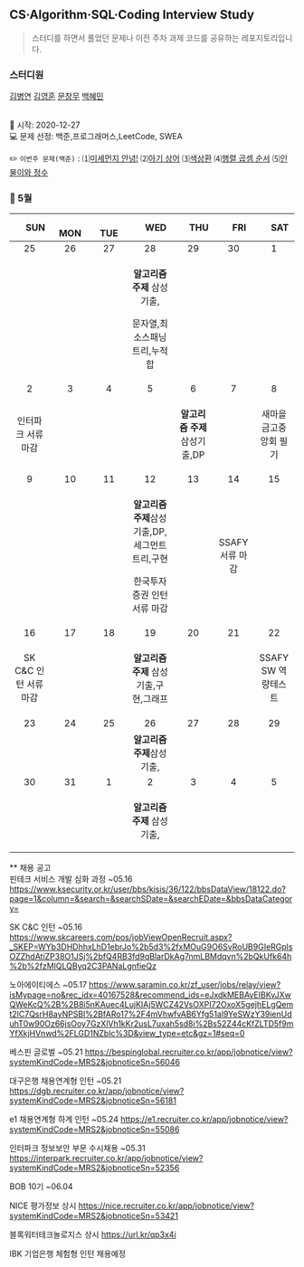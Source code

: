 ## CS·Algorithm·SQL·Coding Interview Study
<blockquote>스터디를 하면서 풀었던 문제나 이전 주차 과제 코드를 공유하는 레포지토리입니다.</blockquote>

### 스터디원

[김병연](https://github.com/whyWhale) [김영훈](https://github.com/12311321) [문창무](https://github.com/ChangmooMoon) [백혜민](https://github.com/HyeminBaek) 

<br> 📌 시작: 2020-12-27 
<br> 💻 문제 선정: 백준,프로그래머스,LeetCode, SWEA

✏️ `이번주 문제(백준)` : ⑴[미세먼지 안녕!](https://www.acmicpc.net/problem/17144)  ⑵[아기 상어](https://www.acmicpc.net/problem/16236)  ⑶[색상환](https://www.acmicpc.net/problem/2482)  ⑷[행렬 곱셈 순서](https://www.acmicpc.net/problem/11049)  ⑸[인물이와 정수](https://www.acmicpc.net/problem/20666)

<h3> 📅 5월 </h3>


|　  SUN　  |　  MON　  |　  TUE　  |　  WED　  |　  THU　  |　  FRI　  |　  SAT　  |
|:---:|:---:|:---:|:---:|:---:|:---:|:---:|
|    25    |    26    |    27    |    28    |    29    |    30    |    1    |
|||<p></p> |<p><b>알고리즘 주제</b> 삼성기출,</p><p>문자열,최소스패닝트리,누적합</p>  ||||
| 2 |      3      |      4      |     5     |    6     |     7     | 8 |
|<p>인터파크 서류 마감</p>||||<p><b>알고리즘 주제</b> 삼성기출,DP</p>||새마을금고중앙회 필기|
| 9 |      10       |      11       |      12       |     13     |     14     |15|
| |||<p><b>알고리즘 주제</b>삼성기출,DP,세그먼트 트리,구현</p><p>한국투자증권 인턴 서류 마감</p>||SSAFY 서류 마감||
| 16 |      17        |       18       | 19|  20  |  21  |  22  |
|<p>SK C&C 인턴 서류 마감</p>|||<p><b>알고리즘 주제</b> 삼성기출,구현,그래프</p>||<p></p>|SSAFY SW 역량테스트|
| 23 |24|25|26|27|28|29|
||||<b>알고리즘 주제</b>삼성기출,||||
|30|31|1 |    2    |3 |   4  | 5 |
|||<p></p> |<p><b>알고리즘 주제</b> 삼성기출,</p>  ||||

** 채용 공고
<br>핀테크 서비스 개발 심화 과정 ~05.16 https://www.ksecurity.or.kr/user/bbs/kisis/36/122/bbsDataView/18122.do?page=1&column=&search=&searchSDate=&searchEDate=&bbsDataCategory=

SK C&C 인턴 ~05.16 https://www.skcareers.com/pos/jobViewOpenRecruit.aspx?_SKEP=WYb3DHDhhxLhD1ebrJo%2b5d3%2fxMOuG9O6SvRoUB9GIeRGplsOZZhdAtiZP38O1JSj%2bfQ4RB3fd9qBlarDkAg7nmLBMdqvn%2bQkUfk64h%2b%2fzMlQLQByq2C3PANaLgnfieQz

노아에이티에스 ~05.17 https://www.saramin.co.kr/zf_user/jobs/relay/view?isMypage=no&rec_idx=40167528&recommend_ids=eJxdkMEBAyEIBKvJXwQWeKcQ%2B%2B8i5nKAuec4LujKIAj5WCZ42VsOXPI72OxoX5gejhELgQemt2lC7QsrH8ayNPSBl%2BfARo17%2F4mVhwfvAB6Yfg51al9YeSWzY39ienUduhT0w90Oz66jsOoy7GzXlVh1kKr2usL7uxah5sd8i%2Bs52Z44cKfZLTD5f9mYfXkjHVnwd%2FLGD1NZblc%3D&view_type=etc&gz=1#seq=0

베스핀 글로벌 ~05.21 https://bespinglobal.recruiter.co.kr/app/jobnotice/view?systemKindCode=MRS2&jobnoticeSn=56046

대구은행 채용연계형 인턴 ~05.21 https://dgb.recruiter.co.kr/app/jobnotice/view?systemKindCode=MRS2&jobnoticeSn=56181

e1 채용연계형 하계 인턴 ~05.24 https://e1.recruiter.co.kr/app/jobnotice/view?systemKindCode=MRS2&jobnoticeSn=55086

인터파크 정보보안 부문 수시채용 ~05.31 https://interpark.recruiter.co.kr/app/jobnotice/view?systemKindCode=MRS2&jobnoticeSn=52356

BOB 10기 ~06.04 

NICE 평가정보 상시 https://nice.recruiter.co.kr/app/jobnotice/view?systemKindCode=MRS2&jobnoticeSn=53421

블록워터테크놀로지스 상시 https://url.kr/qp3x4i

IBK 기업은행 체험형 인턴 채용예정
